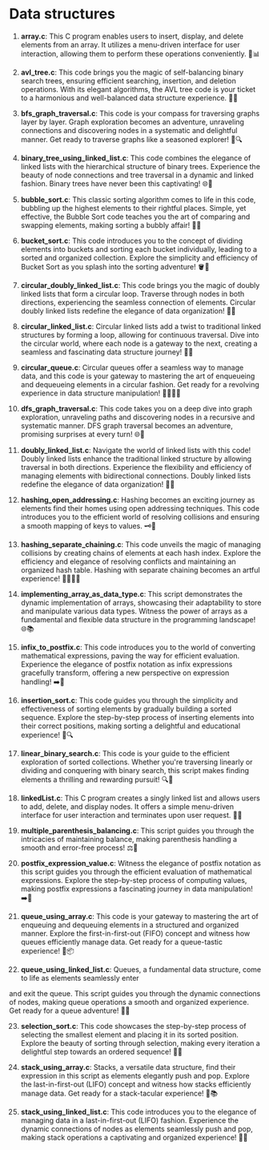 <h1>Data structures</h1>

1. **array.c**: This C program enables users to insert, display, and delete elements from an array. It utilizes a menu-driven interface for user interaction, allowing them to perform these operations conveniently. 💪📊

2. **avl_tree.c**: This code brings you the magic of self-balancing binary search trees, ensuring efficient searching, insertion, and deletion operations. With its elegant algorithms, the AVL tree code is your ticket to a harmonious and well-balanced data structure experience. 🌳✨

3. **bfs_graph_traversal.c**: This code is your compass for traversing graphs layer by layer. Graph exploration becomes an adventure, unraveling connections and discovering nodes in a systematic and delightful manner. Get ready to traverse graphs like a seasoned explorer! 🚀🔍

4. **binary_tree_using_linked_list.c**: This code combines the elegance of linked lists with the hierarchical structure of binary trees. Experience the beauty of node connections and tree traversal in a dynamic and linked fashion. Binary trees have never been this captivating! 🌐🌲

5. **bubble_sort.c**: This classic sorting algorithm comes to life in this code, bubbling up the highest elements to their rightful places. Simple, yet effective, the Bubble Sort code teaches you the art of comparing and swapping elements, making sorting a bubbly affair! 🛁🔄

6. **bucket_sort.c**: This code introduces you to the concept of dividing elements into buckets and sorting each bucket individually, leading to a sorted and organized collection. Explore the simplicity and efficiency of Bucket Sort as you splash into the sorting adventure! 🪣🎉

7. **circular_doubly_linked_list.c**: This code brings you the magic of doubly linked lists that form a circular loop. Traverse through nodes in both directions, experiencing the seamless connection of elements. Circular doubly linked lists redefine the elegance of data organization! 🔄🔗

8. **circular_linked_list.c**: Circular linked lists add a twist to traditional linked structures by forming a loop, allowing for continuous traversal. Dive into the circular world, where each node is a gateway to the next, creating a seamless and fascinating data structure journey! 🔄🔗

9. **circular_queue.c**: Circular queues offer a seamless way to manage data, and this code is your gateway to mastering the art of enqueueing and dequeueing elements in a circular fashion. Get ready for a revolving experience in data structure manipulation! 🔄🧑‍🤝‍🧑

10. **dfs_graph_traversal.c**: This code takes you on a deep dive into graph exploration, unraveling paths and discovering nodes in a recursive and systematic manner. DFS graph traversal becomes an adventure, promising surprises at every turn! 🌐🚀

11. **doubly_linked_list.c**: Navigate the world of linked lists with this code! Doubly linked lists enhance the traditional linked structure by allowing traversal in both directions. Experience the flexibility and efficiency of managing elements with bidirectional connections. Doubly linked lists redefine the elegance of data organization! 🔗🔄

12. **hashing_open_addressing.c**: Hashing becomes an exciting journey as elements find their homes using open addressing techniques. This code introduces you to the efficient world of resolving collisions and ensuring a smooth mapping of keys to values. 🗝️🏡

13. **hashing_separate_chaining.c**: This code unveils the magic of managing collisions by creating chains of elements at each hash index. Explore the efficiency and elegance of resolving conflicts and maintaining an organized hash table. Hashing with separate chaining becomes an artful experience! 🧑‍🤝‍🧑🔗

14. **implementing_array_as_data_type.c**: This script demonstrates the dynamic implementation of arrays, showcasing their adaptability to store and manipulate various data types. Witness the power of arrays as a fundamental and flexible data structure in the programming landscape! 🌐📚

15. **infix_to_postfix.c**: This code introduces you to the world of converting mathematical expressions, paving the way for efficient evaluation. Experience the elegance of postfix notation as infix expressions gracefully transform, offering a new perspective on expression handling! ➡️🔄

16. **insertion_sort.c**: This code guides you through the simplicity and effectiveness of sorting elements by gradually building a sorted sequence. Explore the step-by-step process of inserting elements into their correct positions, making sorting a delightful and educational experience! 🧩🔍

17. **linear_binary_search.c**: This code is your guide to the efficient exploration of sorted collections. Whether you're traversing linearly or dividing and conquering with binary search, this script makes finding elements a thrilling and rewarding pursuit! 🔍🎯

18. **linkedList.c**: This C program creates a singly linked list and allows users to add, delete, and display nodes. It offers a simple menu-driven interface for user interaction and terminates upon user request. 🔗📁

19. **multiple_parenthesis_balancing.c**: This script guides you through the intricacies of maintaining balance, making parenthesis handling a smooth and error-free process! ⚖️👥

20. **postfix_expression_value.c**:  Witness the elegance of postfix notation as this script guides you through the efficient evaluation of mathematical expressions. Explore the step-by-step process of computing values, making postfix expressions a fascinating journey in data manipulation! ➡️🔢

21. **queue_using_array.c**: This code is your gateway to mastering the art of enqueuing and dequeuing elements in a structured and organized manner. Explore the first-in-first-out (FIFO) concept and witness how queues efficiently manage data. Get ready for a queue-tastic experience! 🔄📦

22. **queue_using_linked_list.c**: Queues, a fundamental data structure, come to life as elements seamlessly enter

 and exit the queue. This script guides you through the dynamic connections of nodes, making queue operations a smooth and organized experience. Get ready for a queue adventure! 🔗🔄

23. **selection_sort.c**: This code showcases the step-by-step process of selecting the smallest element and placing it in its sorted position. Explore the beauty of sorting through selection, making every iteration a delightful step towards an ordered sequence! 🎯🔄

24. **stack_using_array.c**: Stacks, a versatile data structure, find their expression in this script as elements elegantly push and pop. Explore the last-in-first-out (LIFO) concept and witness how stacks efficiently manage data. Get ready for a stack-tacular experience! 🔄📚

25. **stack_using_linked_list.c**: This code introduces you to the elegance of managing data in a last-in-first-out (LIFO) fashion. Experience the dynamic connections of nodes as elements seamlessly push and pop, making stack operations a captivating and organized experience! 🔗🔄
